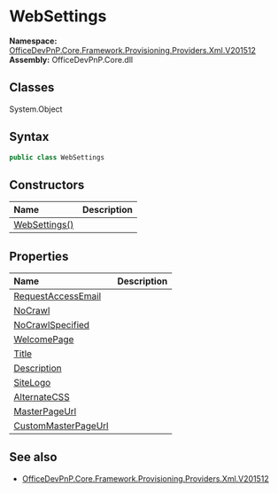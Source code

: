 # WebSettings
  

**Namespace:** [OfficeDevPnP.Core.Framework.Provisioning.Providers.Xml.V201512](OfficeDevPnP.Core.Framework.Provisioning.Providers.Xml.V201512.md)  
**Assembly:** OfficeDevPnP.Core.dll  
## Classes
System.Object  
## Syntax
```C#
public class WebSettings
```
## Constructors
|**Name**|**Description**|
|:-----|:-----|
| [WebSettings()](WebSettingsconstructor1details.md) | 
## Properties
|**Name**|**Description**|
|:-----|:-----|
| [RequestAccessEmail](WebSettings.RequestAccessEmail.md) | 
| [NoCrawl](WebSettings.NoCrawl.md) | 
| [NoCrawlSpecified](WebSettings.NoCrawlSpecified.md) | 
| [WelcomePage](WebSettings.WelcomePage.md) | 
| [Title](WebSettings.Title.md) | 
| [Description](WebSettings.Description.md) | 
| [SiteLogo](WebSettings.SiteLogo.md) | 
| [AlternateCSS](WebSettings.AlternateCSS.md) | 
| [MasterPageUrl](WebSettings.MasterPageUrl.md) | 
| [CustomMasterPageUrl](WebSettings.CustomMasterPageUrl.md) | 
## See also
- [OfficeDevPnP.Core.Framework.Provisioning.Providers.Xml.V201512](OfficeDevPnP.Core.Framework.Provisioning.Providers.Xml.V201512.md)
